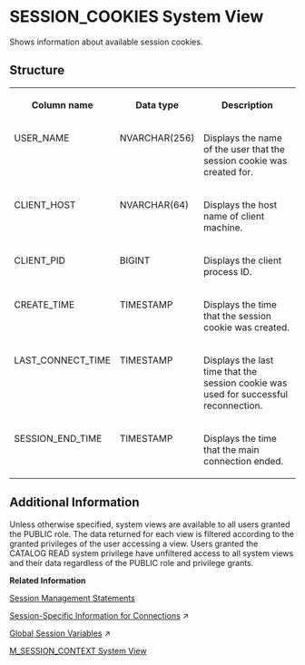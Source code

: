 <!-- loio20cf856975191014899998454833ff7c -->

# SESSION\_COOKIES System View

Shows information about available session cookies.



<a name="loio20cf856975191014899998454833ff7c___s_e_s_s_i_o_n__c_o_o_k_i_e_s_1struct_SESSION_COOKIES"/>

## Structure


<table>
<tr>
<th valign="top">

Column name

</th>
<th valign="top">

Data type

</th>
<th valign="top">

Description

</th>
</tr>
<tr>
<td valign="top">

USER\_NAME

</td>
<td valign="top">

NVARCHAR\(256\)

</td>
<td valign="top">

Displays the name of the user that the session cookie was created for.

</td>
</tr>
<tr>
<td valign="top">

CLIENT\_HOST

</td>
<td valign="top">

NVARCHAR\(64\)

</td>
<td valign="top">

Displays the host name of client machine.

</td>
</tr>
<tr>
<td valign="top">

CLIENT\_PID

</td>
<td valign="top">

BIGINT

</td>
<td valign="top">

Displays the client process ID.

</td>
</tr>
<tr>
<td valign="top">

CREATE\_TIME

</td>
<td valign="top">

TIMESTAMP

</td>
<td valign="top">

Displays the time that the session cookie was created.

</td>
</tr>
<tr>
<td valign="top">

LAST\_CONNECT\_TIME

</td>
<td valign="top">

TIMESTAMP

</td>
<td valign="top">

Displays the last time that the session cookie was used for successful reconnection.

</td>
</tr>
<tr>
<td valign="top">

SESSION\_END\_TIME

</td>
<td valign="top">

TIMESTAMP

</td>
<td valign="top">

Displays the time that the main connection ended.

</td>
</tr>
</table>



<a name="loio20cf856975191014899998454833ff7c__section_ex3_3sz_2zb"/>

## Additional Information

Unless otherwise specified, system views are available to all users granted the PUBLIC role. The data returned for each view is filtered according to the granted privileges of the user accessing a view. Users granted the CATALOG READ system privilege have unfiltered access to all system views and their data regardless of the PUBLIC role and privilege grants.

**Related Information**  


[Session Management Statements](../../010-SQL-Reference/012-SQL-Statements/session-management-statements-20a27b0.md "The following SQL statements manage database sessions.")

[Session-Specific Information for Connections](https://help.sap.com/viewer/477aa413a36c4a95878460696fcc8896/2023_4_QRC/en-US/d80b8d7ddf944f55801a534b3ce036e3.html "Set session-specific client information on SAP HANA remote source connections.") :arrow_upper_right:

[Global Session Variables](https://help.sap.com/viewer/d1cb63c8dd8e4c35a0f18aef632687f0/2023_4_QRC/en-US/aaef0b96852a4e1d9ce2570bbb1493c9.html "") :arrow_upper_right:

[M\_SESSION\_CONTEXT System View](../022-Monitoring-Views/m-session-context-system-view-20c50b7.md "Displays the session variables set for each connection.")

